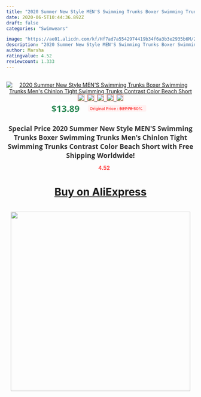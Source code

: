 ```yaml
---
title: "2020 Summer New Style MEN'S Swimming Trunks Boxer Swimming Trunks Men's Chinlon Tight Swimming Trunks Contrast Color Beach Short"
date: 2020-06-5T10:44:36.892Z
draft: false
categories: "Swimwears"

image: "https://ae01.alicdn.com/kf/Hf7ad7a5542974419b34f6a3b3e2935b6M/2020-Summer-New-Style-MEN-S-Swimming-Trunks-Boxer-Swimming-Trunks-Men-s-Chinlon-Tight-Swimming.jpg"
description: "2020 Summer New Style MEN'S Swimming Trunks Boxer Swimming Trunks Men's Chinlon Tight Swimming Trunks Contrast Color Beach Short"
author: Marsha
ratingvalue: 4.52
reviewcount: 1.333
---
```

<br>
<div style="text-align: center;">
<a href="https://s.click.aliexpress.com/e/_AKUOU5" target="_blank" rel="nofollow noopener noreferrer"><img alt="2020 Summer New Style MEN'S Swimming Trunks Boxer Swimming Trunks Men's Chinlon Tight Swimming Trunks Contrast Color Beach Short" class="magnifier-image" src="https://ae01.alicdn.com/kf/Hf7ad7a5542974419b34f6a3b3e2935b6M/2020-Summer-New-Style-MEN-S-Swimming-Trunks-Boxer-Swimming-Trunks-Men-s-Chinlon-Tight-Swimming.jpg_640x640.jpg">
<br>
<img style="border:1px solid salmon" src="https://ae01.alicdn.com/kf/Hf7ad7a5542974419b34f6a3b3e2935b6M/2020-Summer-New-Style-MEN-S-Swimming-Trunks-Boxer-Swimming-Trunks-Men-s-Chinlon-Tight-Swimming.jpg_120x120.jpg">&nbsp;&nbsp;<img style="border:1px solid salmon" src="https://ae01.alicdn.com/kf/H60117a539ed945c2a646bc91c983da9cX/2020-Summer-New-Style-MEN-S-Swimming-Trunks-Boxer-Swimming-Trunks-Men-s-Chinlon-Tight-Swimming.jpg_120x120.jpg">&nbsp;&nbsp;<img style="border:1px solid salmon" src="_120x120.jpg">&nbsp;&nbsp;<img style="border:1px solid salmon" src="_120x120.jpg">&nbsp;&nbsp;<img style="border:1px solid salmon" src="https://ae01.alicdn.com/kf/H3298f5dcd0bb4b67b0e048b2fc9762d84/2020-Summer-New-Style-MEN-S-Swimming-Trunks-Boxer-Swimming-Trunks-Men-s-Chinlon-Tight-Swimming.jpg_120x120.jpg"></a></div><br0>
<div style="text-align: center;"><span style="background-color: white; border: 0px; box-sizing: border-box; color: seagreen; display: inline-block; font-family: &quot;open sans&quot; , &quot;arial&quot; , &quot;helvetica&quot; , sans-serif , &quot;heiti&quot;; font-size: 24px; font-stretch: inherit; font-weight: 700; line-height: inherit; margin: 0px 10px 0px 0px; padding: 0px; vertical-align: middle;">$13.89 </span>
<span style="background: rgb(255 , 241 , 241); border-radius: 3px; border: 0px; box-sizing: border-box; color: #ff4747; display: inline-block; font-family: inherit; font-size: 12px; font-stretch: inherit; font-style: inherit; font-variant: inherit; font-weight: 600; line-height: inherit; margin: 0px; padding: 2px 5px; transform: scale(0.9); vertical-align: middle;">Original Price : <b style="text-decoration: line-through;">$27.78 </b> 50%&nbsp;&nbsp;</span></div>
<h1 style="color: #333333; display: inline-block; font-family: &quot;open sans&quot; , &quot;arial&quot; , &quot;helvetica&quot; , sans-serif , &quot;heiti&quot;; font-size: 18px; font-stretch: inherit; font-weight: 700; text-align: center;">Special Price 2020 Summer New Style MEN'S Swimming Trunks Boxer Swimming Trunks Men's Chinlon Tight Swimming Trunks Contrast Color Beach Short with Free Shipping Worldwide!</h1>
<div style="color: #ff4747; text-align: center;">
<img src="https://4.bp.blogspot.com/-M0ZcTcb-5uY/XleCXlxnR4I/AAAAAAAAAEc/OrjgMkXV1oMQFaCRZj5HQwOCBcu3w1FegCPcBGAYYCw/s1600/star.png" style="height: 15px;">&nbsp;<b>4.52</b></div>
<div class="button_cont" align="center"><a class="buynow_a" href="https://s.click.aliexpress.com/e/_AKUOU5" target="_blank" rel="nofollow noopener noreferrer"><H1>Buy on AliExpress</H1></a></div><br>
<div class="separator" style="clear: both; text-align: center;">
<img src="https://lh3.googleusercontent.com/-pTy5HemUv9M/XlePHvY0dAI/AAAAAAAAAE4/0nX5iRUoIWY8eMW9Dpxeirr157OZliDIgCLcBGAsYHQ/s1600/badge.gif" width="480">
</div>
